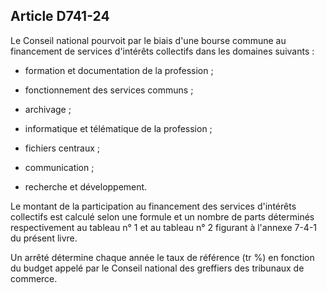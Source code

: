Article D741-24
----
Le Conseil national pourvoit par le biais d'une bourse commune au financement de
services d'intérêts collectifs dans les domaines suivants :

- formation et documentation de la profession ;

- fonctionnement des services communs ;

- archivage ;

- informatique et télématique de la profession ;

- fichiers centraux ;

- communication ;

- recherche et développement.

Le montant de la participation au financement des services d'intérêts collectifs
est calculé selon une formule et un nombre de parts déterminés respectivement au
tableau n° 1 et au tableau n° 2 figurant à l'annexe 7-4-1 du présent livre.

Un arrêté détermine chaque année le taux de référence (tr %) en fonction du
budget appelé par le Conseil national des greffiers des tribunaux de commerce.

